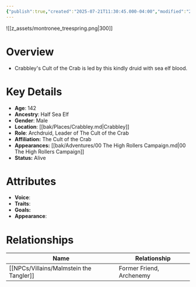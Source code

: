 ```yaml
---
{"publish":true,"created":"2025-07-21T11:30:45.000-04:00","modified":"2025-10-17T10:22:32.880-04:00","cssclasses":""}
---
```


![[z_assets/montronee_treespring.png|300]]

# Overview
- Crabbley's Cult of the Crab is led by this kindly druid with sea elf blood.

# Key Details
- **Age**: 142
- **Ancestry**: Half Sea Elf
- **Gender**: Male
- **Location**: [[bak/Places/Crabbley.md\|Crabbley]]
- **Role**: Archdruid, Leader of The Cult of the Crab
- **Affiliation:** The Cult of the Crab
- **Appearances:** [[bak/Adventures/00 The High Rollers Campaign.md\|00 The High Rollers Campaign]]
- **Status:** Alive

# Attributes
- **Voice**: 
- **Traits**: 
- **Goals:** 
- **Appearance**: 

# Relationships

| Name                      | Relationship             |
| ------------------------- | ------------------------ |
| [[NPCs/Villains/Malmstein the Tangler]] | Former Friend, Archenemy |
